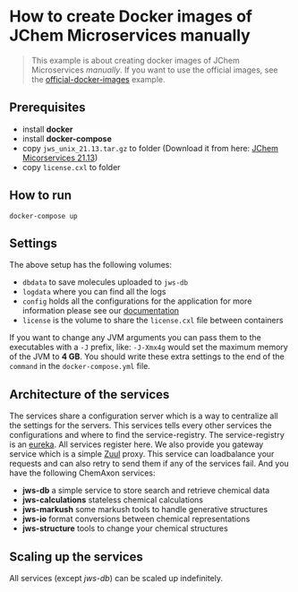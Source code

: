 # How to create Docker images of JChem Microservices manually

> This example is about creating docker images of JChem Microservices _manually_.
If you want to use the official images, see the [official-docker-images](../official-docker-images) example.

## Prerequisites

* install **docker**
* install **docker-compose**
* copy `jws_unix_21.13.tar.gz` to folder (Download it from here: [JChem Micorservices 21.13](https://chemaxon.com/download?dl=%2Fdata%2Fdownload%2Fjws%2F21.13.0%2Fjws_unix_21.13.tar.gz))
* copy `license.cxl` to folder

## How to run

`docker-compose up`

## Settings

The above setup has the following volumes:
* `dbdata` to save molecules uploaded to `jws-db`
* `logdata` where you can find all the logs
* `config` holds all the configurations for the application for more information please see our [documentation](https://docs.chemaxon.com/display/docs/JChem+Microservices)
* `license` is the volume to share the `license.cxl` file between containers

If you want to change any JVM arguments you can pass them to the executables with a `-J` prefix, like:
`-J-Xmx4g` would set the maximum memory of the JVM to __4 GB__. You should write these extra settings to the
end of the `command` in the `docker-compose.yml` file.

## Architecture of the services

The services share a configuration server which is a way to centralize all the settings for the servers. This services
tells every other services the configurations and where to find the service-registry. The service-registry is an
[eureka](https://github.com/Netflix/eureka/wiki/Eureka-at-a-glance). All services register here. We also provide you 
gateway service which is a simple [Zuul](https://github.com/Netflix/zuul/wiki) proxy. This service can loadbalance your 
requests and can also retry to send them if any of the services fail. And you have the following ChemAxon services:

* **jws-db** a simple service to store search and retrieve chemical data
* **jws-calculations** stateless chemical calculations
* **jws-markush** some markush tools to handle generative structures
* **jws-io** format conversions between chemical representations
* **jws-structure** tools to change your chemical structures

## Scaling up the services

All services (except *jws-db*) can be scaled up indefinitely. 
